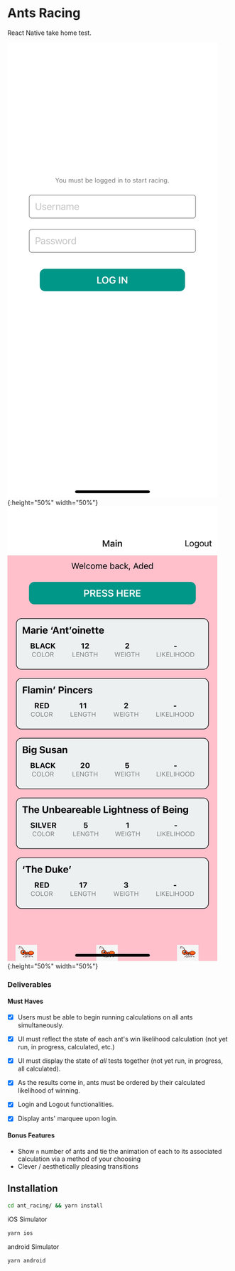 
# Ants Racing

React Native take home test.

![GitHub Logo](images/login.png){:height="50%" width="50%"}
![GitHub Logo](images/main.png){:height="50%" width="50%"}

### Deliverables

#### Must Haves

- [x] Users must be able to begin running calculations on all ants simultaneously.
- [x] UI must reflect the state of each ant's win likelihood calculation (not yet run, in progress, calculated, etc.)
- [x] UI must display the state of *all* tests together (not yet run, in progress, all calculated).
- [x] As the results come in, ants must be ordered by their calculated likelihood of winning.
- [x] Login and Logout functionalities.
- [x] Display ants' marquee upon login.


#### Bonus Features

- Show `n` number of ants and tie the animation of each to its associated calculation via a method of your choosing
- Clever / aesthetically pleasing transitions

## Installation

```bash
cd ant_racing/ && yarn install
```

iOS Simulator
```bash
yarn ios
```

android Simulator
```bash
yarn android
```



